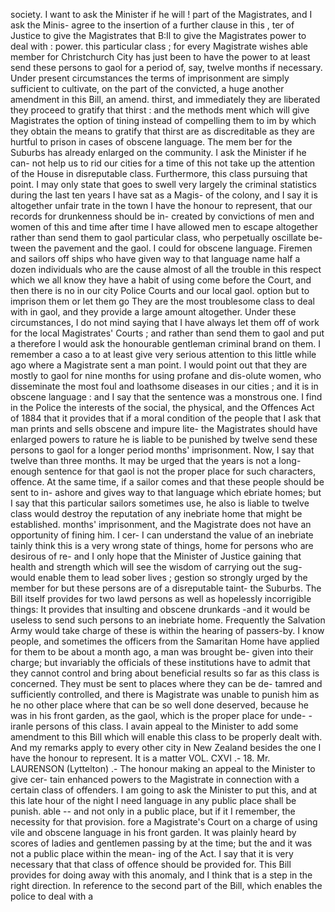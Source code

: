 society. I want to ask the Minister if he will ! part of the Magistrates, and I ask the Minis- agree to the insertion of a further clause in this , ter of Justice to give the Magistrates that B:Il to give the Magistrates power to deal with : power. this particular class ; for every Magistrate wishes able member for Christchurch City has just been to have the power to at least send these persons to gaol for a period of, say, twelve months if necessary. Under present circumstances the terms of imprisonment are simply sufficient to cultivate, on the part of the convicted, a huge another amendment in this Bill, an amend. thirst, and immediately they are liberated they proceed to gratify that thirst : and the methods ment which will give Magistrates the option of tining instead of compelling them to im by which they obtain the means to gratify that thirst are as discreditable as they are hurtful to prison in cases of obscene language. The mem ber for the Suburbs has already enlarged on the community. I ask the Minister if he can- not help us to rid our cities for a time of this not take up the attention of the House in disreputable class. Furthermore, this class pursuing that point. I may only state that goes to swell very largely the criminal statistics during the last ten years I have sat as a Magis- of the colony, and I say it is altogether unfair trate in the town I have the honour to represent, that our records for drunkenness should be in- created by convictions of men and women of this and time after time I have allowed men to escape altogether rather than send them to gaol particular class, who perpetually oscillate be- tween the pavement and the gaol. I could for obscene language. Firemen and sailors off ships who have given way to that language name half a dozen individuals who are the cause almost of all the trouble in this respect which we all know they have a habit of using come before the Court, and then there is no in our city Police Courts and our local gaol. option but to imprison them or let them go They are the most troublesome class to deal with in gaol, and they provide a large amount altogether. Under these circumstances, I do not mind saying that I have always let them off of work for the local Magistrates' Courts ; and rather than send them to gaol and put a therefore I would ask the honourable gentleman criminal brand on them. I remember a caso a to at least give very serious attention to this little while ago where a Magistrate sent a man point. I would point out that they are mostly to gaol for nine months for using profane and dis-olute women, who disseminate the most foul and loathsome diseases in our cities ; and it is in obscene language : and I say that the sentence was a monstrous one. I find in the Police the interests of the social, the physical, and the Offences Act of 1884 that it provides that if a moral condition of the people that I ask that man prints and sells obscene and impure lite- the Magistrates should have enlarged powers to rature he is liable to be punished by twelve send these persons to gaol for a longer period months' imprisonment. Now, I say that twelve than three months. It may be urged that the years is not a long-enough sentence for that gaol is not the proper place for such characters, offence. At the same time, if a sailor comes and that these people should be sent to in- ashore and gives way to that language which ebriate homes; but I say that this particular sailors sometimes use, he also is liable to twelve class would destroy the reputation of any inebriate home that might be established. months' imprisonment, and the Magistrate does not have an opportunity of fining him. I cer- I can understand the value of an inebriate tainly think this is a very wrong state of things, home for persons who are desirous of re- and I only hope that the Minister of Justice gaining that health and strength which will see the wisdom of carrying out the sug- would enable them to lead sober lives ; gestion so strongly urged by the member for but these persons are of a disreputable taint- the Suburbs. The Bill itself provides for two lawd persons as well as hopelessly incorrigible things: It provides that insulting and obscene drunkards -and it would be useless to send such persons to an inebriate home. Frequently the Salvation Army would take charge of these is within the hearing of passers-by. I know people, and sometimes the officers from the Samaritan Home have applied for them to be about a month ago, a man was brought be- given into their charge; but invariably the officials of these institutions have to admit that they cannot control and bring about beneficial results so far as this class is concerned. They must be sent to places where they can be de- tamred and sufficiently controlled, and there is Magistrate was unable to punish him as he no other place where that can be so well done deserved, because he was in his front garden, as the gaol, which is the proper place for unde- -iranle persons of this class. I avain appeal to the Minister to add some amendment to this Bill which will enable this class to be properly dealt with. And my remarks apply to every other city in New Zealand besides the one I have the honour to represent. It is a matter VOL. CXVI .- 18. Mr. LAURENSON (Lyttelton) .- The honour making an appeal to the Minister to give cer- tain enhanced powers to the Magistrate in connection with a certain class of offenders. I am going to ask the Minister to put this, and at this late hour of the night I need language in any public place shall be punish. able -- and not only in a public place, but if it I remember, the necessity for that provision. fore a Magistrate's Court on a charge of using vile and obscene language in his front garden. It was plainly heard by scores of ladies and gentlemen passing by at the time; but the and it was not a public place within the mean- ing of the Act. I say that it is very necessary that that class of offence should be provided for. This Bill provides for doing away with this anomaly, and I think that is a step in the right direction. In reference to the second part of the Bill, which enables the police to deal with a 